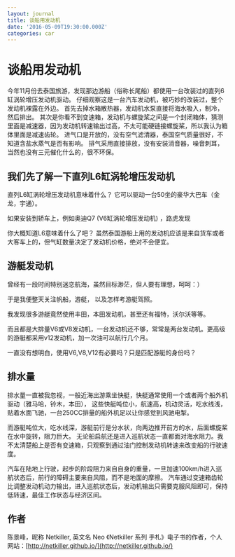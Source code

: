 ```yaml
---
layout: journal
title: 谈船用发动机
date: '2016-05-09T19:30:00.000Z'
categories: car
---
```


# 谈船用发动机

今年11月份去泰国旅游，发现那边游船（俗称长尾船）都使用一台改装过的直列6缸涡轮增压发动机驱动。 仔细观察这是一台汽车发动机，被巧妙的改装过，整个发动机裸露在外边。 首先去掉水箱散热器，发动机水泵直接将海水吸入，制冷，然后排出。 其次是你看不到变速箱，发动机与螺旋桨之间是一个封闭箱体，猜测里面是减速器，因为发动机转速输出过高，不太可能硬链接螺旋桨，所以我认为箱体里面是减速齿轮。 进气口是开放的，没有空气滤清器，泰国空气质量很好，不知道含盐水蒸气是否有影响。 排气采用直接排放，没有安装消音器，噪音刺耳，当然也没有三元催化什么的，很不环保。

## 我们先了解一下直列L6缸涡轮增压发动机

直列L6缸涡轮增压发动机意味着什么？ 它可以驱动一台50坐的豪华大巴车（金龙，宇通）。

如果安装到轿车上，例如奥迪Q7 \(V6缸涡轮增压发动机\) ，路虎发现

你大概知道L6意味着什么了吧？ 虽然泰国游船上用的发动机应该是来自货车或者大客车上的，但气缸数量决定了发动机价格，绝对不会便宜。

## 游艇发动机

曾经有一段时间特别迷恋航海，虽然目标渺茫，但人要有理想，呵呵：）

于是我便整天关注帆船，游艇， 以及怎样考游艇驾照。

我发现很多游艇竟然使用丰田，本田发动机，甚至还有福特，沃尔沃等等。

而且都是大排量V6或V8发动机，一台发动机还不够，常常是两台发动机。更高级的游艇都采用v12发动机，加一次油可以航行几个月。

一直没有想明白，使用V6,V8,V12有必要吗？只是匹配游艇的身份吗？

## 排水量

排水量一直被我忽视，一般近海出游乘坐快艇，快艇通常使用一个或者两个船外机驱动（雅马哈，铃木，本田）， 这些快艇吨位小，航速高，机动灵活，吃水线浅，贴着水面飞驰，一台250CC排量的船外机足以让你感觉到风驰电掣。

而游艇吨位大，吃水线深，游艇前行是分水状，向两边推开前方的水，后面螺旋桨在水中旋转，阻力巨大。 无论船启航还是进入巡航状态一直都面对海水阻力。我不太清楚船上是否有变速箱，只观察到通过油门控制发动机转速来改变船的行驶速度。

汽车在陆地上行驶，起步的阶段阻力来自自身的重量，一旦加速100km/h进入巡航状态后，前行的障碍主要来自风阻，而不是地面的摩擦。 汽车通过变速箱齿轮比调整发动机动力输出，进入巡航状态后，发动机输出只需要克服风阻即可，保持低转速，最佳工作状态与经济区间。

## 作者

陈景峰，昵称 Netkiller, 英文名 Neo 《Netkiller 系列 手札》电子书的作者，个人网站：[http://netkiller.github.io/](http://netkiller.github.io/)

